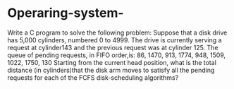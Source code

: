 # Operaring-system-
Write a C program to solve the following problem: Suppose that a disk drive has 5,000 cylinders, numbered 0 to 4999. The drive is currently serving a request at cylinder143 and the previous request was at cylinder 125. The queue of pending requests, in FIFO order,is: 86, 1470, 913, 1774, 948, 1509, 1022, 1750, 130 Starting from the current head position, what is the total distance (in cylinders)that the disk arm moves to satisfy all the pending requests for each of the FCFS disk-scheduling algorithms?
